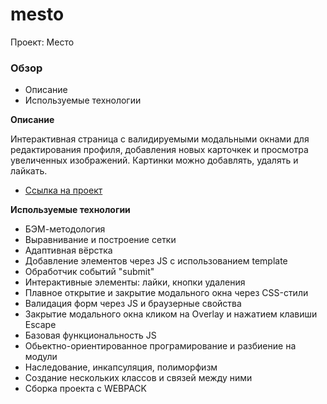 # mesto
Проект: Место
### Обзор

- Описание
- Используемые технологии

**Описание**

Интерактивная страница с валидируемыми модальными окнами
для редактирования профиля, добавления новых карточкек и просмотра увеличенных изображений.
Картинки можно добавлять, удалять и лайкать.

- [Ссылка на проект](https://olgaolgar47.github.io/mesto)

**Используемые технологии**

- БЭМ-методология
- Выравнивание и построение сетки
- Адаптивная вёрстка
- Добавление элементов через JS с использованием template
- Обработчик событий "submit"
- Интерактивные элементы: лайки, кнопки удаления
- Плавное открытие и закрытие модального окна через CSS-стили
- Валидация форм через JS и браузерные свойства
- Закрытие модального окна кликом на Overlay и нажатием клавиши Escape
- Базовая функциональность JS
- Обьектно-ориентированное програмирование и разбиение на модули
- Наследование, инкапсуляция, полиморфизм
- Создание нескольких классов и связей между ними
- Cборка проекта c WEBPACK
